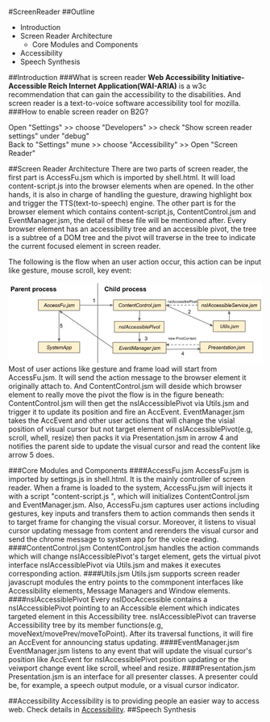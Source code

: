 #ScreenReader
##Outline
* Introduction
* Screen Reader Architecture
  * Core Modules and Components
* Accessibility
* Speech Synthesis

##Introduction
###What is screen reader
**Web Accessibility Initiative-Accessible Reich Internet Application(WAI-ARIA)** is a w3c recommendation that can gain 
the accessibility to the disabilities. And screen reader is a text-to-voice software accessibility tool for mozilla.
###How to enable screen reader on B2G?

Open "Settings" >> choose "Developers" >> check "Show screen reader settings" under "debug"<br/>
Back to "Settings" mune >> choose "Accessibility" >> Open "Screen Reader"

##Screen Reader Architecture
  There are two parts of screen reader, the first part is AccessFu.jsm which is imported by shell.html. It will load content-script.js into the browser elements when are opened. In the other hands, it is also in charge of handling the guesture, drawing highlight box and trigger the TTS(text-to-speech) engine. The other part is for the browser element which contains content-script.js, ContentControl.jsm and EventManager.jsm, the detail of these file will be mentioned after. Every browser element has an accessibility tree and an accessible pivot, the tree is a subtree of a DOM tree and the pivot will traverse in the tree to indicate the current focused element in screen reader.<br>

The following is the flow when an user action occur, this action can be input like gesture, mouse scroll, key event:<br/><br/>
  ![Code flow](./img/codeFlow.png)<br/>
  Most of user actions like gesture and frame load will start from AccessFu.jsm. It will send the action message to the browser element it originally attach to. And ContentControl.jsm will deside which browser element to really move the pivot the flow is in the figure beneath:<br>
ContentControl.jsm will then get the nsIAccessiblePivot via Utils.jsm and trigger it to update its position and fire an AccEvent. EventManager.jsm takes the AccEvent and other user actions that will change the visial position of visual cursor but not target element of nsIAccessiblePivot(e.g, scroll, whell, resize) then packs it via Presentation.jsm in arrow 4 and notifies the parent side to update the visual cursor and read the content like arrow 5 does.<br>

###Core Modules and Components
####AccessFu.jsm
  AccessFu.jsm is imported by settings.js in shell.html. It is the mainly controller of screen reader. When a frame is loaded to the system, AccessFu.jsm will injects it with a script "content-script.js ", which will initializes ContentControl.jsm and EventManager.jsm. Also, AccessFu.jsm captures user actions including gestures, key inputs and transfers them to action commands then sends it to target frame for changing the visual corsur. Moreover, it listens to visual cursor updating message from content and rerenders the visual cursor and send the chrome message to system app for the voice reading.
####ContentControl.jsm
  ContentControl.jsm handles the action commands which will change nsIAccessiblePivot's target element, gets the virtual pivot interface nsIAccessiblePivot via Utils.jsm and makes it executes corresponding action.
####Utils.jsm
  Utils.jsm supports screen reader javascrupt modules the entry points to the commponent interfaces like Accessibility elements, Message Managers and Window elements.
####nsIAccessiblePivot
  Every nsIDocAccessible contains a nsIAccessiblePivot pointing to an Accessible element which indicates targeted element in this Accessibility tree. nsIAccessiblePivot can traverse Accessibility tree by its member functions(e.g, moveNext/movePrev/moveToPoint). After its traversal functions, it will fire an AccEvent for announcing status updating.
####EventManager.jsm
  EventManager.jsm listens to any event that will update the visual cursor's position like AccEvent for nsIAccessiblePivot position updating or the veiwport change event like scroll, wheel and resize.
####Presentation.jsm
  Presentation.jsm is an interface for all presenter classes. A presenter could be, for example, a speech output module, or a visual cursor indicator.

##Accessibility
  Accessibility is to providing people an easier way to access web. Check details in [Accessibility](https://developer.mozilla.org/en-US/docs/Web/Accessibility).
##Speech Synthesis
  

